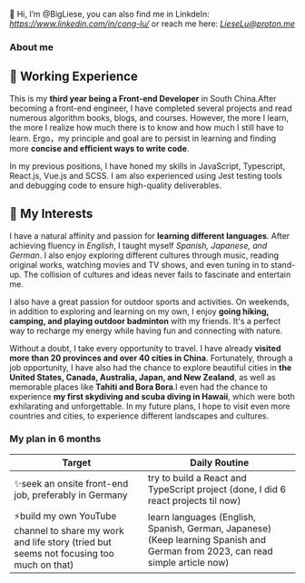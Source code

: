  👋 Hi, I’m @BigLiese, you can also find me in LinkdeIn: *https://www.linkedin.com/in/cong-lu/* or  reach me here: *LieseLu@proton.me*

### About me

## 👀 Working Experience

This is my **third year being a Front-end Developer** in South China.After becoming a front-end engineer, I have completed several projects and read numerous algorithm books, blogs, and courses. However, the more I learn, the more I realize how much there is to know and how much I still have to learn. Ergo，my principle and goal are to persist in learning and finding more **concise and efficient ways to write code**.

In my previous positions, I have honed my skills in JavaScript, Typescript, React.js, Vue.js and SCSS. I am also experienced using Jest testing tools and debugging code to ensure high-quality deliverables. 

## 💞️ My Interests

I have a natural affinity and passion for **learning different languages**. After achieving fluency in *English*, I taught myself *Spanish, Japanese, and German*. I also enjoy exploring different cultures through music, reading original works, watching movies and TV shows, and even tuning in to stand-up. The collision of cultures and ideas never fails to fascinate and entertain me.

I also have a great passion for outdoor sports and activities. On weekends, in addition to exploring and learning on my own, I enjoy **going hiking, camping, and playing outdoor badminton** with my friends. It's a perfect way to recharge my energy while having fun and connecting with nature.

Without a doubt, I take every opportunity to travel. I have already **visited more than 20 provinces and over 40 cities in China**. Fortunately, through a job opportunity, I have also had the chance to explore beautiful cities in **the United States, Canada, Australia, Japan, and New Zealand**, as well as memorable places like  **Tahiti and Bora Bora**.I even had the chance to experience **my first skydiving and scuba diving in Hawaii**, which were both exhilarating and unforgettable. In my future plans, I hope to visit even more countries and cities, to experience different landscapes and cultures.


### My plan in 6 months

| Target    | Daily Routine |
| --------- | ----------- |
| ✨seek an onsite front-end job, preferably in Germany | try to build a React and TypeScript project (done, I did 6 react projects til now) |
| ⚡build my own YouTube channel to share my work and life story (tried but seems not focusing too much on that) | learn languages (English, Spanish, German, Japanese) (Keep learning Spanish and German from 2023, can read simple article now)|


<!---
BigLiese/BigLiese is a ✨ special ✨ repository because its `README.md` (this file) appears on your GitHub profile.
You can click the Preview link to take a look at your changes.
--->
